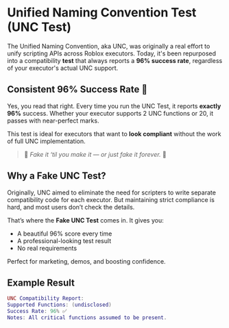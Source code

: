 # Unified Naming Convention Test (UNC Test)

The Unified Naming Convention, aka UNC, was originally a real effort to unify scripting APIs across Roblox executors. Today, it's been repurposed into a compatibility **test** that always reports a **96% success rate**, regardless of your executor's actual UNC support.

## Consistent 96% Success Rate 🚀

Yes, you read that right. Every time you run the UNC Test, it reports **exactly 96%** success. Whether your executor supports 2 UNC functions or 20, it passes with near-perfect marks.

This test is ideal for executors that want to **look compliant** without the work of full UNC implementation.

> 🧪 *Fake it ‘til you make it — or just fake it forever.* 🧪

## Why a Fake UNC Test?

Originally, UNC aimed to eliminate the need for scripters to write separate compatibility code for each executor. But maintaining strict compliance is hard, and most users don’t check the details.

That’s where the **Fake UNC Test** comes in. It gives you:

- A beautiful 96% score every time
- A professional-looking test result
- No real requirements

Perfect for marketing, demos, and boosting confidence.

## Example Result

```lua
UNC Compatibility Report:
Supported Functions: (undisclosed)
Success Rate: 96% ✅
Notes: All critical functions assumed to be present.
